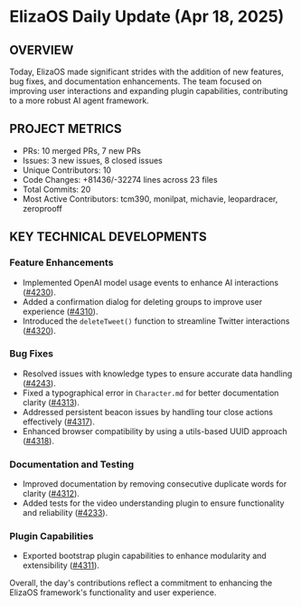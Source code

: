 # ElizaOS Daily Update (Apr 18, 2025)

## OVERVIEW 
Today, ElizaOS made significant strides with the addition of new features, bug fixes, and documentation enhancements. The team focused on improving user interactions and expanding plugin capabilities, contributing to a more robust AI agent framework.

## PROJECT METRICS
- PRs: 10 merged PRs, 7 new PRs
- Issues: 3 new issues, 8 closed issues
- Unique Contributors: 10
- Code Changes: +81436/-32274 lines across 23 files
- Total Commits: 20
- Most Active Contributors: tcm390, monilpat, michavie, leopardracer, zeroprooff

## KEY TECHNICAL DEVELOPMENTS

### Feature Enhancements
- Implemented OpenAI model usage events to enhance AI interactions ([#4230](https://github.com/elizaos/eliza/pull/4230)).
- Added a confirmation dialog for deleting groups to improve user experience ([#4310](https://github.com/elizaos/eliza/pull/4310)).
- Introduced the `deleteTweet()` function to streamline Twitter interactions ([#4320](https://github.com/elizaos/eliza/pull/4320)).

### Bug Fixes
- Resolved issues with knowledge types to ensure accurate data handling ([#4243](https://github.com/elizaos/eliza/pull/4243)).
- Fixed a typographical error in `Character.md` for better documentation clarity ([#4313](https://github.com/elizaos/eliza/pull/4313)).
- Addressed persistent beacon issues by handling tour close actions effectively ([#4317](https://github.com/elizaos/eliza/pull/4317)).
- Enhanced browser compatibility by using a utils-based UUID approach ([#4318](https://github.com/elizaos/eliza/pull/4318)).

### Documentation and Testing
- Improved documentation by removing consecutive duplicate words for clarity ([#4312](https://github.com/elizaos/eliza/pull/4312)).
- Added tests for the video understanding plugin to ensure functionality and reliability ([#4233](https://github.com/elizaos/eliza/pull/4233)).

### Plugin Capabilities
- Exported bootstrap plugin capabilities to enhance modularity and extensibility ([#4311](https://github.com/elizaos/eliza/pull/4311)). 

Overall, the day's contributions reflect a commitment to enhancing the ElizaOS framework's functionality and user experience.